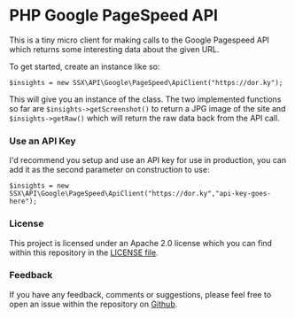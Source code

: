# PHP Google PageSpeed API

This is a tiny micro client for making calls to the Google Pagespeed API which 
returns some interesting data about the given URL.

To get started, create an instance like so:

    $insights = new SSX\API\Google\PageSpeed\ApiClient("https://dor.ky");
    
This will give you an instance of the class. The two implemented functions so far
are `$insights->getScreenshot()` to return a JPG image of the site and 
`$insights->getRaw()` which will return the raw data back from the API call. 

### Use an API Key

I'd recommend you setup and use an API key for use in production, you can add it
as the second parameter on construction to use:

    $insights = new SSX\API\Google\PageSpeed\ApiClient("https://dor.ky","api-key-goes-here");


### License

This project is licensed under an Apache 2.0 license which you can find within
this repository in the [LICENSE file](https://github.com/ssx/php-google-pagespeed/blob/master/LICENSE).


### Feedback

If you have any feedback, comments or suggestions, please feel free to open an
issue within the repository on [Github](https://github.com/ssx/php-google-pagespeed).

